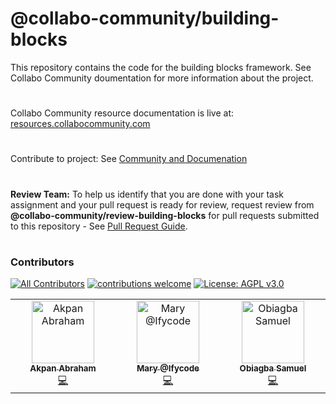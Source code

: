 # @collabo-community/building-blocks

This repository contains the code for the building blocks framework. See Collabo Community doumentation for more information about the project.

#

Collabo Community resource documentation is live at: [resources.collabocommunity.com](https://resources.collabocommunity.com)

#

Contribute to project: See [Community and Documenation](https://resources.collabocommunity.com/p/vmg4PL1ozeI435/Community-and-Documentation)

#
**Review Team:** To help us identify that you are done with your task assignment and your pull request is ready for review, request review from **@collabo-community/review-building-blocks** for pull requests submitted to this repository - See [Pull Request Guide](https://docs.collabocommunity.com/pull-request-guidelines).

#

### Contributors
[![All Contributors](https://img.shields.io/github/all-contributors/collabo-community/building-blocks?color=ee8449&style=flat-square)](#contributors) [![contributions welcome](https://img.shields.io/badge/contributions-welcome-brightgreen.svg?style=flat)](https://docs.collabocommunity.com/projects-overview) [![License: AGPL v3.0](https://img.shields.io/badge/License-AGPL%20v3.0-blue.svg)](https://www.gnu.org/licenses/agpl-3.0)

<!-- ALL-CONTRIBUTORS-LIST:START - Do not remove or modify this section -->
<!-- prettier-ignore-start -->
<!-- markdownlint-disable -->
<table>
  <tbody>
    <tr>
      <td align="center" valign="top" width="16.66%"><a href="https://github.com/Akpjunior94"><img src="https://avatars.githubusercontent.com/u/56775903?v=4?s=100" width="100px;" alt="Akpan Abraham"/><br /><sub><b>Akpan Abraham</b></sub></a><br /><a href="https://github.com/collabo-community/building-blocks/commits?author=Akpjunior94" title="Code">💻</a></td>
      <td align="center" valign="top" width="16.66%"><a href="https://github.com/Ifycode"><img src="https://avatars.githubusercontent.com/u/45185388?v=4?s=100" width="100px;" alt="Mary @Ifycode"/><br /><sub><b>Mary @Ifycode</b></sub></a><br /><a href="https://github.com/collabo-community/building-blocks/commits?author=Ifycode" title="Code">💻</a></td>
      <td align="center" valign="top" width="16.66%"><a href="https://github.com/samuko-things"><img src="https://avatars.githubusercontent.com/u/75276934?v=4?s=100" width="100px;" alt="Obiagba Samuel"/><br /><sub><b>Obiagba Samuel</b></sub></a><br /><a href="https://github.com/collabo-community/building-blocks/commits?author=samuko-things" title="Code">💻</a></td>
    </tr>
  </tbody>
</table>

<!-- markdownlint-restore -->
<!-- prettier-ignore-end -->

<!-- ALL-CONTRIBUTORS-LIST:END -->
